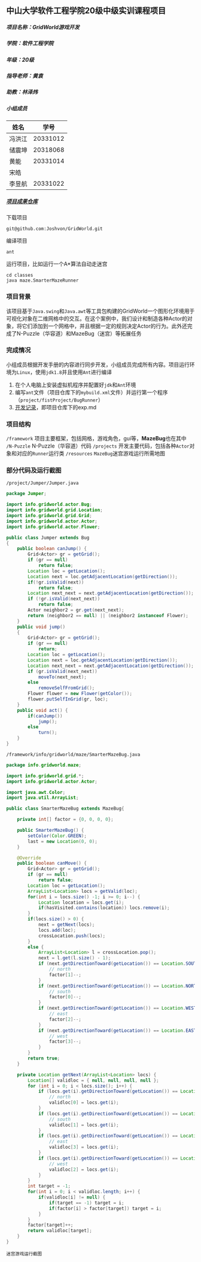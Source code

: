 ## 中山大学软件工程学院20级中级实训课程项目
##### 项目名称：GridWorld游戏开发
##### 学院：软件工程学院
##### 年级：20级
##### 指导老师：黄袁
##### 助教：林泽炜
##### 小组成员
| 姓名 | 学号 |
| ---- | ---- |
| 冯洪江 | 20331012 |
| 储震坤 | 20318068 |
| 黄能 | 20331014 |
| 宋皓 ||
| 李昱航| 20331022 |
##### [项目成果仓库](https://github.com/Joshvon/GridWorld)
下载项目
```shell
git@github.com:Joshvon/GridWorld.git
```
编译项目
```shell
ant
```
运行项目，比如运行一个A*算法自动走迷宫
```shell
cd classes
java maze.SmarterMazeRunner
```
### 项目背景
该项目基于`Java.swing`和`Java.awt`等工具包构建的GridWorld一个图形化环境用于可视化对象在二维网格中的交互。在这个案例中，我们设计和制造各种Actor的对象，将它们添加到一个网格中，并且根据一定的规则决定Actor的行为。此外还完成了N-Puzzle（华容道）和MazeBug（迷宫）等拓展任务
### 完成情况
小组成员根据开发手册的内容进行同步开发，小组成员完成所有内容。项目运行环境为`Linux`，使用`jdk1.8`并且使用`Ant`进行编译
1. 在个人电脑上安装虚拟机程序并配置好`jdk`和`Ant`环境
2. 编写`ant`文件（项目仓库下的`mybuild.xml`文件）并运行第一个程序（`project/fistProject/BugRunner`）
3. [开发记录](https://github.com/Joshvon/GridWorld/blob/main/exp.md)，即项目仓库下的exp.md
### 项目结构
`/framework` 项目主要框架，包括网格，游戏角色，gui等，**MazeBug**也在其中
`/N-Puzzle` N-Puzzle（华容道）代码
`/projects` 开发主要代码，包括各种`Actor`对象和对应的`Runner`运行类
`/resources` `MazeBug`迷宫游戏运行所需地图

### 部分代码及运行截图
`/project/Jumper/Jumper.java`
```java
package Jumper;

import info.gridworld.actor.Bug;
import info.gridworld.grid.Location;
import info.gridworld.grid.Grid;
import info.gridworld.actor.Actor;
import info.gridworld.actor.Flower;

public class Jumper extends Bug
{
    public boolean canJump() {
        Grid<Actor> gr = getGrid();
        if (gr == null)
            return false;
        Location loc = getLocation();
        Location next = loc.getAdjacentLocation(getDirection());
        if(!gr.isValid(next))
            return false;
        Location next_next = next.getAdjacentLocation(getDirection());
        if (!gr.isValid(next_next))
            return false;
        Actor neighbor2 = gr.get(next_next);
        return (neighbor2 == null) || (neighbor2 instanceof Flower);
    }
    public void jump()
    {
        Grid<Actor> gr = getGrid();
        if (gr == null)
            return;
        Location loc = getLocation();
        Location next = loc.getAdjacentLocation(getDirection());
        Location next_next = next.getAdjacentLocation(getDirection());
        if (gr.isValid(next_next))
            moveTo(next_next);
        else
            removeSelfFromGrid();
        Flower flower = new Flower(getColor());
        flower.putSelfInGrid(gr, loc);
    }
    public void act() {
        if(canJump())
            jump();
        else
            turn();
    }
}
```

`/framework/info/gridworld/maze/SmarterMazeBug.java`
```java
package info.gridworld.maze;

import info.gridworld.grid.*;
import info.gridworld.actor.Actor;

import java.awt.Color;
import java.util.ArrayList;

public class SmarterMazeBug extends MazeBug{

    private int[] factor = {0, 0, 0, 0};

    public SmarterMazeBug() {
        setColor(Color.GREEN);
		last = new Location(0, 0);
    }

    @Override
    public boolean canMove() {
        Grid<Actor> gr = getGrid();
		if (gr == null)
			return false;
		Location loc = getLocation();
		ArrayList<Location> locs = getValid(loc);
        for(int i = locs.size() -1; i >= 0; i--) {
			Location location = locs.get(i);
			if(hasVisited.contains(location)) locs.remove(i);
		}
        if(locs.size() > 0) {
			next = getNext(locs);
			locs.add(loc);
			crossLocation.push(locs);
		}
        else {
            ArrayList<Location> l = crossLocation.pop();
            next = l.get(l.size() - 1);
            if (next.getDirectionToward(getLocation()) == Location.SOUTH) {
                // north
                factor[1]--;
            }
            if (next.getDirectionToward(getLocation()) == Location.NORTH) {
                // south
                factor[0]--;
            }
            if (next.getDirectionToward(getLocation()) == Location.WEST) {
                // east
                factor[2]--;
            }
            if (next.getDirectionToward(getLocation()) == Location.EAST) {
                // west
                factor[3]--;
            }
        }
        return true;
    }

    private Location getNext(ArrayList<Location> locs) {
        Location[] validloc = { null, null, null, null };
        for (int i = 0; i < locs.size(); i++) {
            if (locs.get(i).getDirectionToward(getLocation()) == Location.SOUTH) {
                // north
                validloc[0] = locs.get(i);
            }
            if (locs.get(i).getDirectionToward(getLocation()) == Location.NORTH) {
                // south
                validloc[1] = locs.get(i);
            }
            if (locs.get(i).getDirectionToward(getLocation()) == Location.WEST) {
                // east
                validloc[3] = locs.get(i);
            }
            if (locs.get(i).getDirectionToward(getLocation()) == Location.EAST) {
                // west
                validloc[2] = locs.get(i);
            }
        }
        int target = -1;
        for(int i = 0; i < validloc.length; i++) {
            if(validloc[i] != null) {
                if(target == -1) target = i;
                if(factor[i] > factor[target]) target = i;
            }
        }
        factor[target]++;
        return validloc[target];
    }
}
```

`迷宫游戏运行截图`
[](img/mazebug.png)
